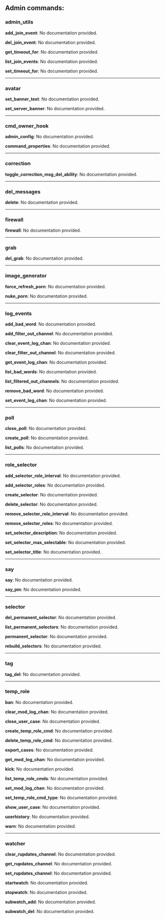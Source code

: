 Admin commands:
------
### admin_utils 
**add_join_event**: No documentation provided.

**del_join_event**: No documentation provided.

**get_timeout_for**: No documentation provided.

**list_join_events**: No documentation provided.

**set_timeout_for**: No documentation provided.

------
### avatar 
**set_banner_text**: No documentation provided.

**set_server_banner**: No documentation provided.

------
### cmd_owner_hook 
**admin_config**: No documentation provided.

**command_properties**: No documentation provided.

------
### correction 
**toggle_correction_msg_del_ability**: No documentation provided.

------
### del_messages 
**delete**: No documentation provided.

------
### firewall 
**firewall**: No documentation provided.

------
### grab 
**del_grab**: No documentation provided.

------
### image_generator 
**force_refresh_porn**: No documentation provided.

**nuke_porn**: No documentation provided.

------
### log_events 
**add_bad_word**: No documentation provided.

**add_filter_out_channel**: No documentation provided.

**clear_event_log_chan**: No documentation provided.

**clear_filter_out_channel**: No documentation provided.

**get_event_log_chan**: No documentation provided.

**list_bad_words**: No documentation provided.

**list_filtered_out_channels**: No documentation provided.

**remove_bad_word**: No documentation provided.

**set_event_log_chan**: No documentation provided.

------
### poll 
**close_poll**: No documentation provided.

**create_poll**: No documentation provided.

**list_polls**: No documentation provided.

------
### role_selector 
**add_selector_role_interval**: No documentation provided.

**add_selector_roles**: No documentation provided.

**create_selector**: No documentation provided.

**delete_selector**: No documentation provided.

**remove_selector_role_interval**: No documentation provided.

**remove_selector_roles**: No documentation provided.

**set_selector_description**: No documentation provided.

**set_selector_max_selectable**: No documentation provided.

**set_selector_title**: No documentation provided.

------
### say 
**say**: No documentation provided.

**say_pm**: No documentation provided.

------
### selector 
**del_permanent_selector**: No documentation provided.

**list_permanent_selectors**: No documentation provided.

**permanent_selector**: No documentation provided.

**rebuild_selectors**: No documentation provided.

------
### tag 
**tag_del**: No documentation provided.

------
### temp_role 
**ban**: No documentation provided.

**clear_mod_log_chan**: No documentation provided.

**close_user_case**: No documentation provided.

**create_temp_role_cmd**: No documentation provided.

**delete_temp_role_cmd**: No documentation provided.

**export_cases**: No documentation provided.

**get_mod_log_chan**: No documentation provided.

**kick**: No documentation provided.

**list_temp_role_cmds**: No documentation provided.

**set_mod_log_chan**: No documentation provided.

**set_temp_role_cmd_type**: No documentation provided.

**show_user_case**: No documentation provided.

**userhistory**: No documentation provided.

**warn**: No documentation provided.

------
### watcher 
**clear_rupdates_channel**: No documentation provided.

**get_rupdates_channel**: No documentation provided.

**set_rupdates_channel**: No documentation provided.

**startwatch**: No documentation provided.

**stopwatch**: No documentation provided.

**subwatch_add**: No documentation provided.

**subwatch_del**: No documentation provided.

